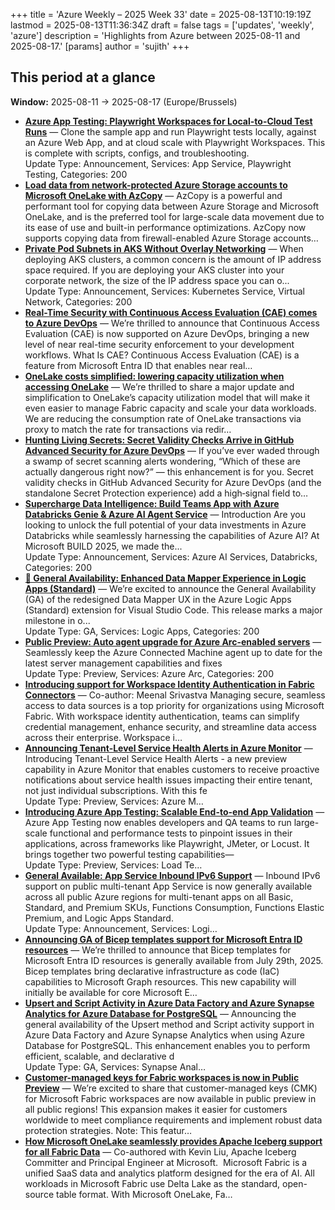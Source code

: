 +++
title = 'Azure Weekly – 2025 Week 33'
date = 2025-08-13T10:19:19Z
lastmod = 2025-08-13T11:36:34Z
draft = false
tags = ['updates', 'weekly', 'azure']
description = 'Highlights from Azure between 2025-08-11 and 2025-08-17.'
[params]
    author = 'sujith'
+++
## This period at a glance

**Window:** 2025-08-11 → 2025-08-17 (Europe/Brussels)

- **[Azure App Testing: Playwright Workspaces for Local-to-Cloud Test Runs](https://techcommunity.microsoft.com/blog/appsonazureblog/azure-app-testing-playwright-workspaces-for-local-to-cloud-test-runs/4442711)** — Clone the sample app and run Playwright tests locally, against an Azure Web App, and at cloud scale with Playwright Workspaces. This is complete with scripts, configs, and troubleshooting.<br />Update Type: Announcement, Services: App Service, Playwright Testing, Categories:  200
- **[Load data from network-protected Azure Storage accounts to Microsoft OneLake with AzCopy](https://blog.fabric.microsoft.com/en-US/blog/load-data-from-network-protected-azure-storage-accounts-to-microsoft-onelake-with-azcopy/)** — AzCopy is a powerful and performant tool for copying data between Azure Storage and Microsoft OneLake, and is the preferred tool for large-scale data movement due to its ease of use and built-in performance optimizations. AzCopy now supports copying data from firewall-enabled Azure Storage accounts…
- **[Private Pod Subnets in AKS Without Overlay Networking](https://techcommunity.microsoft.com/blog/appsonazureblog/private-pod-subnets-in-aks-without-overlay-networking/4442510)** — When deploying AKS clusters, a common concern is the amount of IP address space required. If you are deploying your AKS cluster into your corporate network, the size of the IP address space you can o...<br />Update Type: Announcement, Services: Kubernetes Service, Virtual Network, Categories:  200
- **[Real-Time Security with Continuous Access Evaluation (CAE) comes to Azure DevOps](https://devblogs.microsoft.com/devops/real-time-security-with-continuous-access-evaluation-cae-comes-to-azure-devops/)** — We’re thrilled to announce that Continuous Access Evaluation (CAE) is now supported on Azure DevOps, bringing a new level of near real-time security enforcement to your development workflows.  What Is CAE? Continuous Access Evaluation (CAE) is a feature from Microsoft Entra ID that enables near real…
- **[OneLake costs simplified: lowering capacity utilization when accessing OneLake](https://blog.fabric.microsoft.com/en-US/blog/onelake-costs-simplified-lowering-capacity-utilization-when-accessing-onelake/)** — We’re thrilled to share a major update and simplification to OneLake’s capacity utilization model that will make it even easier to manage Fabric capacity and scale your data workloads. We are reducing the consumption rate of OneLake transactions via proxy to match the rate for transactions via redir…
- **[Hunting Living Secrets: Secret Validity Checks Arrive in GitHub Advanced Security for Azure DevOps](https://devblogs.microsoft.com/devops/hunting-living-secrets-secret-validity-checks-arrive-in-github-advanced-security-for-azure-devops/)** — If you’ve ever waded through a swamp of secret scanning alerts wondering, “Which of these are actually dangerous right now?” — this enhancement is for you. Secret validity checks in GitHub Advanced Security for Azure DevOps (and the standalone Secret Protection experience) add a high‑signal field to…
- **[Supercharge Data Intelligence: Build Teams App with Azure Databricks Genie & Azure AI Agent Service](https://techcommunity.microsoft.com/blog/analyticsonazure/supercharge-data-intelligence-build-teams-app-with-azure-databricks-genie--azure/4442653)** — Introduction 
 Are you looking to unlock the full potential of your data investments in Azure Databricks while seamlessly harnessing the capabilities of Azure AI? At Microsoft BUILD 2025, we made the...<br />Update Type: Announcement, Services: Azure AI Services, Databricks, Categories:  200
- **[🚀 General Availability: Enhanced Data Mapper Experience in Logic Apps (Standard)](<https://techcommunity.microsoft.com/blog/integrationsonazureblog/%F0%9F%9A%80-general-availability-enhanced-data-mapper-experience-in-logic-apps-standard/4442296>)** — We’re excited to announce the General Availability (GA) of the redesigned Data Mapper UX in the Azure Logic Apps (Standard) extension for Visual Studio Code. This release marks a major milestone in o...<br />Update Type: GA, Services: Logic Apps, Categories:  200
- **[Public Preview: Auto agent upgrade for Azure Arc-enabled servers](https://techcommunity.microsoft.com/blog/azurearcblog/public-preview-auto-agent-upgrade-for-azure-arc-enabled-servers/4442556)** — Seamlessly keep the Azure Connected Machine agent up to date for the latest server management capabilities and fixes<br />Update Type: Preview, Services: Azure Arc, Categories:  200
- **[Introducing support for Workspace Identity Authentication in Fabric Connectors](https://blog.fabric.microsoft.com/en-US/blog/announcing-support-for-workspace-identity-authentication-in-new-fabric-connectors-and-for-dataflow-gen2/)** — Co-author: Meenal Srivastva Managing secure, seamless access to data sources is a top priority for organizations using Microsoft Fabric. With workspace identity authentication, teams can simplify credential management, enhance security, and streamline data access across their enterprise. Workspace i…
- **[Announcing Tenant-Level Service Health Alerts in Azure Monitor](<https://azure.microsoft.com/updates?id=499776>)** — Introducing Tenant-Level Service Health Alerts - a new preview capability in Azure Monitor that enables customers to receive proactive notifications about service health issues impacting their entire tenant, not just individual subscriptions. With this fe<br />Update Type: Preview, Services: Azure M…
- **[Introducing Azure App Testing: Scalable End-to-end App Validation](<https://azure.microsoft.com/updates?id=500203>)** — Azure App Testing now enables developers and QA teams to run large-scale functional and performance tests to pinpoint issues in their applications, across frameworks like Playwright, JMeter, or Locust. It brings together two powerful testing capabilities—<br />Update Type: Preview, Services: Load Te…
- **[General Available: App Service Inbound IPv6 Support](<https://azure.microsoft.com/updates?id=499998>)** — Inbound IPv6 support on public multi-tenant App Service is now generally available across all public Azure regions for multi-tenant apps on all Basic, Standard, and Premium SKUs, Functions Consumption, Functions Elastic Premium, and Logic Apps Standard.<br />Update Type: Announcement, Services: Logi…
- **[Announcing GA of Bicep templates support for Microsoft Entra ID resources](https://devblogs.microsoft.com/identity/bicep-templates-for-microsoft-entra-id-resources-is-ga/)** — We’re thrilled to announce that Bicep templates for Microsoft Entra ID resources is generally available from July 29th, 2025. Bicep templates bring declarative infrastructure as code (IaC) capabilities to Microsoft Graph resources. This new capability will initially be available for core Microsoft E…
- **[Upsert and Script Activity in Azure Data Factory and Azure Synapse Analytics for Azure Database for PostgreSQL](<https://azure.microsoft.com/updates?id=499748>)** — Announcing the general availability of the Upsert method and Script activity support in Azure Data Factory and Azure Synapse Analytics when using Azure Database for PostgreSQL. This enhancement enables you to perform efficient, scalable, and declarative d<br />Update Type: GA, Services: Synapse Anal…
- **[Customer-managed keys for Fabric workspaces is now in Public Preview](https://blog.fabric.microsoft.com/en-US/blog/customer-managed-keys-for-fabric-workspaces-available-in-all-public-regions-now-preview/)** — We’re excited to share that customer-managed keys (CMK) for Microsoft Fabric workspaces are now available in public preview in all public regions! This expansion makes it easier for customers worldwide to meet compliance requirements and implement robust data protection strategies. Note: This featur…
- **[How Microsoft OneLake seamlessly provides Apache Iceberg support for all Fabric Data](https://blog.fabric.microsoft.com/en-US/blog/how-to-access-your-microsoft-fabric-tables-in-apache-iceberg-format/)** — Co-authored with Kevin Liu, Apache Iceberg Committer and Principal Engineer at Microsoft.  Microsoft Fabric is a unified SaaS data and analytics platform designed for the era of AI. All workloads in Microsoft Fabric use Delta Lake as the standard, open-source table format. With Microsoft OneLake, Fa…

